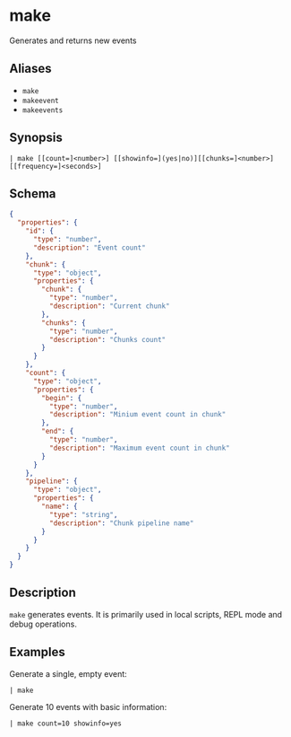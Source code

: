 # make

Generates and returns new events
## Aliases

* `make`
* `makeevent`
* `makeevents`

## Synopsis

```shell
| make [[count=]<number>] [[showinfo=](yes|no)][[chunks=]<number>] [[frequency=]<seconds>]
```

## Schema

```json
{
  "properties": {
    "id": {
      "type": "number",
      "description": "Event count"
    },
    "chunk": {
      "type": "object",
      "properties": {
        "chunk": {
          "type": "number",
          "description": "Current chunk"
        },
        "chunks": {
          "type": "number",
          "description": "Chunks count"
        }
      }
    },
    "count": {
      "type": "object",
      "properties": {
        "begin": {
          "type": "number",
          "description": "Minium event count in chunk"
        },
        "end": {
          "type": "number",
          "description": "Maximum event count in chunk"
        }
      }
    },
    "pipeline": {
      "type": "object",
      "properties": {
        "name": {
          "type": "string",
          "description": "Chunk pipeline name"
        }
      }
    }
  }
}
```


## Description

`make` generates events. It is primarily used in local scripts, REPL mode and
debug operations.


## Examples


Generate a single, empty event:

```
| make
```

Generate 10 events with basic information:

```
| make count=10 showinfo=yes
```
